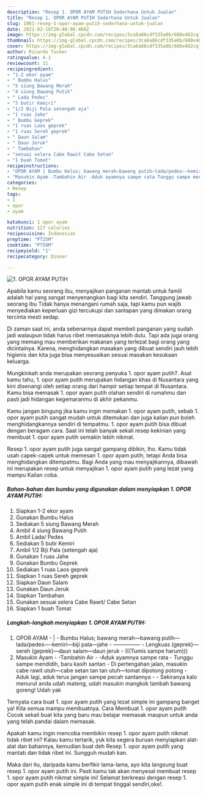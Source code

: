 ```yaml
---
description: "Resep 1. OPOR AYAM PUTIH Sederhana Untuk Jualan"
title: "Resep 1. OPOR AYAM PUTIH Sederhana Untuk Jualan"
slug: 1061-resep-1-opor-ayam-putih-sederhana-untuk-jualan
date: 2021-02-16T20:40:00.466Z
image: https://img-global.cpcdn.com/recipes/3ca6a86cdf335a0b/680x482cq70/1-opor-ayam-putih-foto-resep-utama.jpg
thumbnail: https://img-global.cpcdn.com/recipes/3ca6a86cdf335a0b/680x482cq70/1-opor-ayam-putih-foto-resep-utama.jpg
cover: https://img-global.cpcdn.com/recipes/3ca6a86cdf335a0b/680x482cq70/1-opor-ayam-putih-foto-resep-utama.jpg
author: Ricardo Tucker
ratingvalue: 4.1
reviewcount: 11
recipeingredient:
- "1-2 ekor ayam"
- " Bumbu Halus"
- "5 siung Bawang Merah"
- "4 siung Bawang Putih"
- " Lada Pedes"
- "5 butir Kemiri"
- "1/2 Biji Pala setengah aja"
- "1 ruas Jahe"
- " Bumbu Geprek"
- "1 ruas Laos geprek"
- "1 ruas Sereh geprek"
- " Daun Salam"
- " Daun Jeruk"
- " Tambahan"
- "sesuai selera Cabe Rawit Cabe Setan"
- "1 buah Tomat"
recipeinstructions:
- "OPOR AYAM | Bumbu Halus; bawang merah—bawang putih—lada/pedes—-kemiri—biji pala—jahe ————— Lengkuas (geprek)—sereh (geprek)—daun salam—daun jeruk (((Tumis sampe harum)))"
- "Masukin Ayam -Tambahin Air -Aduk ayamnya sampe rata Tunggu sampe mendidih, baru kasih santan Di pertengahan jalan, masukin cabe rawit utuh—cabe setan tan tan utuh—tomat dipotong potong Aduk lagi, aduk terus jangan sampe pecah santannya  Sekiranya kalo menurut anda udah mateng, udah masukin mangkok tambah bawang goreng! Udah yak"
categories:
- Resep
tags:
- 1
- opor
- ayam

katakunci: 1 opor ayam 
nutrition: 127 calories
recipecuisine: Indonesian
preptime: "PT25M"
cooktime: "PT59M"
recipeyield: "1"
recipecategory: Dinner

---
```



![1. OPOR AYAM PUTIH](https://img-global.cpcdn.com/recipes/3ca6a86cdf335a0b/680x482cq70/1-opor-ayam-putih-foto-resep-utama.jpg)

Apabila kamu seorang ibu, menyajikan panganan mantab untuk famili adalah hal yang sangat menyenangkan bagi kita sendiri. Tanggung jawab seorang ibu Tidak hanya menangani rumah saja, tapi kamu pun wajib menyediakan keperluan gizi tercukupi dan santapan yang dimakan orang tercinta mesti sedap.

Di zaman  saat ini, anda sebenarnya dapat membeli panganan yang sudah jadi walaupun tidak harus ribet memasaknya lebih dulu. Tapi ada juga orang yang memang mau memberikan makanan yang terlezat bagi orang yang dicintainya. Karena, menghidangkan masakan yang dibuat sendiri jauh lebih higienis dan kita juga bisa menyesuaikan sesuai masakan kesukaan keluarga. 



Mungkinkah anda merupakan seorang penyuka 1. opor ayam putih?. Asal kamu tahu, 1. opor ayam putih merupakan hidangan khas di Nusantara yang kini disenangi oleh setiap orang dari hampir setiap tempat di Nusantara. Kamu bisa memasak 1. opor ayam putih olahan sendiri di rumahmu dan pasti jadi hidangan kegemaranmu di akhir pekanmu.

Kamu jangan bingung jika kamu ingin memakan 1. opor ayam putih, sebab 1. opor ayam putih sangat mudah untuk ditemukan dan juga kalian pun boleh menghidangkannya sendiri di tempatmu. 1. opor ayam putih bisa dibuat dengan beragam cara. Saat ini telah banyak sekali resep kekinian yang membuat 1. opor ayam putih semakin lebih nikmat.

Resep 1. opor ayam putih juga sangat gampang dibikin, lho. Kamu tidak usah capek-capek untuk memesan 1. opor ayam putih, tetapi Anda bisa menghidangkan ditempatmu. Bagi Anda yang mau menyajikannya, dibawah ini merupakan resep untuk menyajikan 1. opor ayam putih yang lezat yang mampu Kalian coba.

<!--inarticleads1-->

##### Bahan-bahan dan bumbu yang digunakan dalam menyiapkan 1. OPOR AYAM PUTIH:

1. Siapkan 1-2 ekor ayam
1. Gunakan  Bumbu Halus
1. Sediakan 5 siung Bawang Merah
1. Ambil 4 siung Bawang Putih
1. Ambil  Lada/ Pedes
1. Sediakan 5 butir Kemiri
1. Ambil 1/2 Biji Pala (setengah aja)
1. Gunakan 1 ruas Jahe
1. Gunakan  Bumbu Geprek
1. Sediakan 1 ruas Laos geprek
1. Siapkan 1 ruas Sereh geprek
1. Siapkan  Daun Salam
1. Gunakan  Daun Jeruk
1. Siapkan  Tambahan
1. Gunakan sesuai selera Cabe Rawit/ Cabe Setan
1. Siapkan 1 buah Tomat




<!--inarticleads2-->

##### Langkah-langkah menyiapkan 1. OPOR AYAM PUTIH:

1. OPOR AYAM - | - Bumbu Halus; bawang merah—bawang putih—lada/pedes—-kemiri—biji pala—jahe - ————— - Lengkuas (geprek)—sereh (geprek)—daun salam—daun jeruk - (((Tumis sampe harum)))
1. Masukin Ayam - -Tambahin Air - -Aduk ayamnya sampe rata - Tunggu sampe mendidih, baru kasih santan - Di pertengahan jalan, masukin cabe rawit utuh—cabe setan tan tan utuh—tomat dipotong potong - Aduk lagi, aduk terus jangan sampe pecah santannya -  - Sekiranya kalo menurut anda udah mateng, udah masukin mangkok tambah bawang goreng! Udah yak




Ternyata cara buat 1. opor ayam putih yang lezat simple ini gampang banget ya! Kita semua mampu membuatnya. Cara Membuat 1. opor ayam putih Cocok sekali buat kita yang baru mau belajar memasak maupun untuk anda yang telah pandai dalam memasak.

Apakah kamu ingin mencoba membikin resep 1. opor ayam putih nikmat tidak ribet ini? Kalau kamu tertarik, yuk kita segera buruan menyiapkan alat-alat dan bahannya, kemudian buat deh Resep 1. opor ayam putih yang mantab dan tidak ribet ini. Sungguh mudah kan. 

Maka dari itu, daripada kamu berfikir lama-lama, ayo kita langsung buat resep 1. opor ayam putih ini. Pasti kamu tak akan menyesal membuat resep 1. opor ayam putih nikmat simple ini! Selamat berkreasi dengan resep 1. opor ayam putih enak simple ini di tempat tinggal sendiri,oke!.

